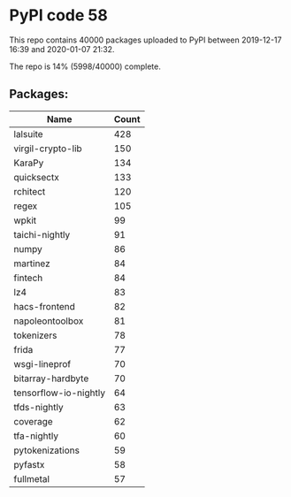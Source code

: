 # PyPI code 58

This repo contains 40000 packages uploaded to PyPI between 
2019-12-17 16:39 and 2020-01-07 21:32.

The repo is 14% (5998/40000) complete.

## Packages:

| Name  | Count |
| ----- | ----- |
| lalsuite | 428 |
| virgil-crypto-lib | 150 |
| KaraPy | 134 |
| quicksectx | 133 |
| rchitect | 120 |
| regex | 105 |
| wpkit | 99 |
| taichi-nightly | 91 |
| numpy | 86 |
| martinez | 84 |
| fintech | 84 |
| lz4 | 83 |
| hacs-frontend | 82 |
| napoleontoolbox | 81 |
| tokenizers | 78 |
| frida | 77 |
| wsgi-lineprof | 70 |
| bitarray-hardbyte | 70 |
| tensorflow-io-nightly | 64 |
| tfds-nightly | 63 |
| coverage | 62 |
| tfa-nightly | 60 |
| pytokenizations | 59 |
| pyfastx | 58 |
| fullmetal | 57 |


